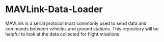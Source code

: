 # MAVLink-Data-Loader
MAVLink is a serial protocol most commonly used to send data and commands between vehicles and ground stations. This repository will be helpful to look at the data collected for flight missiions
